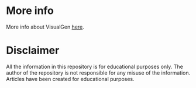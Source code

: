 # More info
More info about VisualGen [here](https://www.visualgen.net).

# Disclaimer
All the information in this repository is for educational purposes only. The author of the repository is not responsible for any misuse of the information. Articles have been created for educational purposes.
